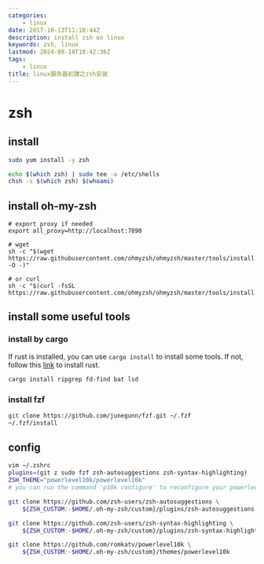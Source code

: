 ```yaml
---
categories:
    - linux
date: 2017-10-13T11:10:44Z
description: install zsh on linux
keywords: zsh, linux
lastmod: 2024-08-18T10:42:36Z
tags:
    - linux
title: linux服务器初建之zsh安装
---
```




# zsh

## install

```bash
sudo yum install -y zsh

echo $(which zsh) | sudo tee -a /etc/shells
chsh -s $(which zsh) $(whoami)
```

## install oh-my-zsh

```shell
# export proxy if needed
export all_proxy=http://localhost:7890

# wget
sh -c "$(wget https://raw.githubusercontent.com/ohmyzsh/ohmyzsh/master/tools/install.sh -O -)"

# or curl
sh -c "$(curl -fsSL https://raw.githubusercontent.com/ohmyzsh/ohmyzsh/master/tools/install.sh)"

```

## install some useful tools

### install by cargo

If rust is installed, you can use `cargo install` to install some tools.
If not, follow this [link](https://www.rust-lang.org/tools/install) to install rust.

```bash
cargo install ripgrep fd-find bat lsd
```

### install fzf

```bash
git clone https://github.com/junegunn/fzf.git ~/.fzf
~/.fzf/install
```

## config

```bash
vim ~/.zshrc
plugins=(git z sudo fzf zsh-autosuggestions zsh-syntax-highlighting)
ZSH_THEME="powerlevel10k/powerlevel10k"
# you can run the command 'p10k configure' to reconfigure your powerlevel10k

git clone https://github.com/zsh-users/zsh-autosuggestions \
    ${ZSH_CUSTOM:-$HOME/.oh-my-zsh/custom}/plugins/zsh-autosuggestions

git clone https://github.com/zsh-users/zsh-syntax-highlighting \
    ${ZSH_CUSTOM:-$HOME/.oh-my-zsh/custom}/plugins/zsh-syntax-highlighting

git clone https://github.com/romkatv/powerlevel10k \
    ${ZSH_CUSTOM:-$HOME/.oh-my-zsh/custom}/themes/powerlevel10k

```

